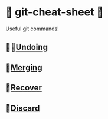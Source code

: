 # :steam_locomotive: git-cheat-sheet :steam_locomotive:
Useful git commands!

## :man_facepalming:[Undoing](undoing.md)
## :couple_with_heart:[Merging](merging/index.md)
## :pray:[Recover](recover/index.md)
## :poop:[Discard](discard/index.md)